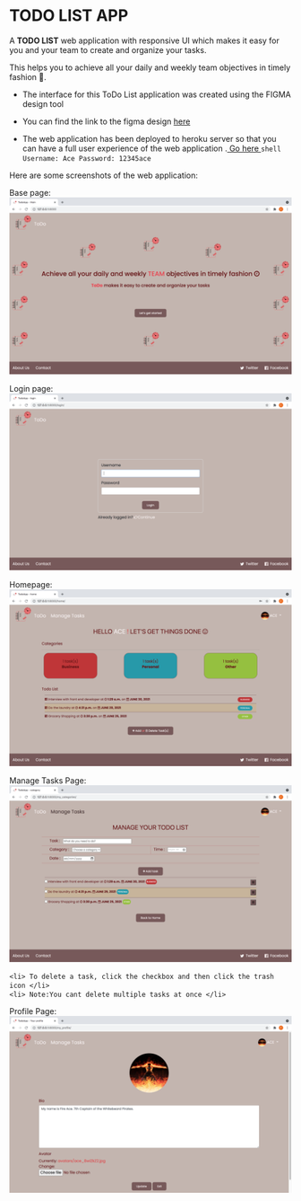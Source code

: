 # TODO LIST APP

A <strong>TODO LIST</strong> web application with responsive UI which makes it easy for you and your team to create and organize your tasks. 

This helps you to achieve all your daily and weekly team objectives in timely fashion :slightly_smiling_face:.

- The interface for this ToDo List application was created using the FIGMA design tool
- You can find the link to the figma design <a href="https://www.figma.com/proto/uiQbfkPQcVcliXj3ujhzV7/ToDo-App-prototype?page-id=0%3A1&node-id=3%3A9&viewport=244%2C301%2C0.13127148151397705&scaling=scale-down"> here </a> 

- The web application has been deployed to heroku server so that you can have a full user experience of the web application .<a href="https://faruqs-todo-app.herokuapp.com/"> Go here </a>
        ```shell
        Username: Ace
        Password: 12345ace
        ```

Here are some screenshots of the web application:
<br>

Base page: <img src="./static/Readme/Base_page.png"> 

Login page: <img src="./static/Readme/Login.png"> 

Homepage: <img src="./static/Readme/Homepage.png"> 

Manage Tasks Page:  <img src="./static/Readme/Manage_page.png"> 
 ```shell
 <li> To delete a task, click the checkbox and then click the trash icon </li>
 <li> Note:You cant delete multiple tasks at once </li>
 ```

Profile Page: <img src="./static/Readme/Profile.png"> 

